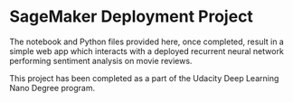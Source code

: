 # SageMaker Deployment Project

The notebook and Python files provided here, once completed, result in a simple web app which interacts with a deployed recurrent neural network performing sentiment analysis on movie reviews. 

This project has been completed as a part of the Udacity Deep Learning Nano Degree program. 

